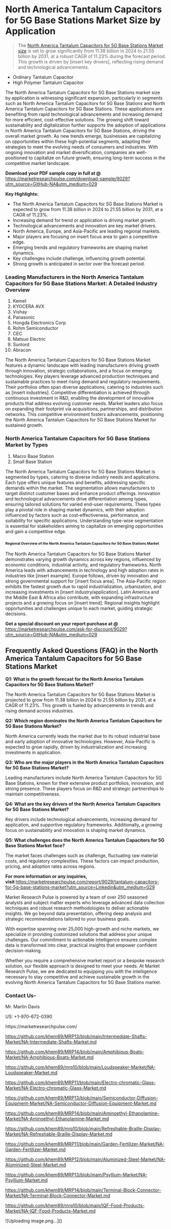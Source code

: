 <h1>North America Tantalum Capacitors for 5G Base Stations Market&nbsp;Size by Application</h1><blockquote><p>The <a href="https://marketresearchpulse.com/download-sample/9029?utm_source=GitHub-NA&amp;utm_medium=029">North America Tantalum Capacitors for 5G Base Stations Market size</a> is set to grow significantly from 11.38 billion in 2024 to 21.55 billion by 2031, at a robust CAGR of 11.23% during the forecast period. This growth is driven by [insert key drivers], reflecting rising demand and technological advancements.</p></blockquote><ul><li>Ordinary Tantalum Capacitor<li> High Polymer Tantalum Capacitor</li></ul><p>The North America Tantalum Capacitors for 5G Base Stations market size by application is witnessing significant expansion, particularly in segments such as North America Tantalum Capacitors for 5G Base Stations and North America Tantalum Capacitors for 5G Base Stations. These applications are benefiting from rapid technological advancements and increasing demand for more efficient, cost-effective solutions. The growing shift toward sustainability and digitalization further supports the adoption of applications in North America Tantalum Capacitors for 5G Base Stations, driving the overall market growth. As new trends emerge, businesses are capitalizing on opportunities within these high-potential segments, adapting their strategies to meet the evolving needs of consumers and industries. With ongoing innovation and market diversification, companies are well-positioned to capitalize on future growth, ensuring long-term success in the competitive market landscape.</p><p><strong>Download your PDF sample copy in full at @ </strong><a href="https://marketresearchpulse.com/download-sample/9029?utm_source=GitHub-NA&amp;utm_medium=029">https://marketresearchpulse.com/download-sample/9029?utm_source=GitHub-NA&amp;utm_medium=029</a></p><p><strong>Key Highlights: </strong></p><ul><li>The North America Tantalum Capacitors for 5G Base Stations Market is expected to grow from 11.38 billion in 2024 to 21.55 billion by 2031, at a CAGR of 11.23%.</li><li>Increasing demand for trend or application is driving market growth.</li><li>Technological advancements and innovation are key market drivers.</li><li>North America, Europe, and Asia-Pacific are leading regional markets.</li><li>Major players are focusing on insert focus area to gain a competitive edge.</li><li>Emerging trends and regulatory frameworks are shaping market dynamics.</li><li>Key challenges include challenge, influencing growth potential.</li><li>Strong growth is anticipated in sector over the forecast period.</li></ul><h3>Leading Manufacturers in the North America Tantalum Capacitors for 5G Base Stations Market: A Detailed Industry Overview</h3><ol><li>Kemet</li><li>KYOCERA AVX</li><li>Vishay</li><li>Panasonic</li><li>Hongda Electronics Corp</li><li>Rohm Semiconductor</li><li>CEC</li><li>Matsuo Electric</li><li>Sunlord</li><li>Abracon</li></ol><div class="flex max-w-full flex-col flex-grow"><div class="min-h-8 text-message flex w-full flex-col items-end gap-2 whitespace-normal break-words [.text-message+&amp;]:mt-5" dir="auto" data-message-author-role="assistant" data-message-id="fd8432e4-4910-450d-b182-61b7bfb0a01f" data-message-model-slug="gpt-4o"><div class="flex w-full flex-col gap-1 empty:hidden first:pt-[3px]"><div class="markdown prose w-full break-words dark:prose-invert light"><p>The North America Tantalum Capacitors for 5G Base Stations Market features a dynamic landscape with leading manufacturers driving growth through innovation, strategic collaborations, and a focus on emerging technologies. Key players leverage advanced production techniques and sustainable practices to meet rising demand and regulatory requirements. Their portfolios often span diverse applications, catering to industries such as [insert industries]. Competitive differentiation is achieved through continuous investment in R&amp;D, enabling the development of innovative products that address evolving customer needs. Market leaders also focus on expanding their footprint via acquisitions, partnerships, and distribution networks. This competitive environment fosters advancements, positioning the North America Tantalum Capacitors for 5G Base Stations Market for sustained growth.</p></div></div></div></div><h3>North America Tantalum Capacitors for 5G Base Stations Market by Types</h3><ol><li>Macro Base Station<li> Small Base Station</li></ol><div class="flex max-w-full flex-col flex-grow"><div class="min-h-8 text-message flex w-full flex-col items-end gap-2 whitespace-normal break-words [.text-message+&amp;]:mt-5" dir="auto" data-message-author-role="assistant" data-message-id="084470be-0bb7-4664-bddf-5156b4f41249" data-message-model-slug="gpt-4o-mini"><div class="flex w-full flex-col gap-1 empty:hidden first:pt-[3px]"><div class="markdown prose w-full break-words dark:prose-invert light"><p>The North America Tantalum Capacitors for 5G Base Stations Market is segmented by types, catering to diverse industry needs and applications. Each type offers unique features and benefits, addressing specific demands within the market. The segmentation allows manufacturers to target distinct customer bases and enhance product offerings. Innovation and technological advancements drive differentiation among types, ensuring tailored solutions for varied end-user requirements. These types play a pivotal role in shaping market dynamics, with their adoption influenced by factors such as cost-effectiveness, performance, and suitability for specific applications. Understanding type-wise segmentation is essential for stakeholders aiming to capitalize on emerging opportunities and gain a competitive edge.</p></div></div></div></div><h3><span style="font-size: 11px;">Regional Overview of the North America Tantalum Capacitors for 5G Base Stations Market</span></h3><div class="flex max-w-full flex-col flex-grow"><div class="min-h-8 text-message flex w-full flex-col items-end gap-2 whitespace-normal break-words [.text-message+&amp;]:mt-5" dir="auto" data-message-author-role="assistant" data-message-id="e9038762-ce64-4e30-91c9-9bd413514231" data-message-model-slug="gpt-4o-mini"><div class="flex w-full flex-col gap-1 empty:hidden first:pt-[3px]"><div class="markdown prose w-full break-words dark:prose-invert light"><p>The North America Tantalum Capacitors for 5G Base Stations Market demonstrates varying growth dynamics across key regions, influenced by economic conditions, industrial activity, and regulatory frameworks. North America leads with advancements in technology and high adoption rates in industries like [insert example]. Europe follows, driven by innovation and strong governmental support for [insert focus area]. The Asia-Pacific region exhibits the fastest growth due to rapid industrialization, urbanization, and increasing investments in [insert industry/application]. Latin America and the Middle East &amp; Africa also contribute, with expanding infrastructure projects and a growing focus on [insert trend]. Regional insights highlight opportunities and challenges unique to each market, guiding strategic decisions.</p></div></div></div></div><p><strong>Get a special discount on your report purchase at @ </strong><a href="https://marketresearchpulse.com/ask-for-discount/9029?utm_source=GitHub-NA&amp;utm_medium=029">https://marketresearchpulse.com/ask-for-discount/9029?utm_source=GitHub-NA&amp;utm_medium=029</a></p><h2>Frequently Asked Questions (FAQ) in the North America Tantalum Capacitors for 5G Base Stations Market</h2><p><strong>Q1: What is the growth forecast for the North America Tantalum Capacitors for 5G Base Stations Market?</strong></p><p>The North America Tantalum Capacitors for 5G Base Stations Market is projected to grow from 11.38 billion in 2024 to 21.55 billion by 2031, at a CAGR of 11.23%. This growth is fueled by advancements in trends and rising demand across industries.</p><p><strong>Q2: Which region dominates the North America Tantalum Capacitors for 5G Base Stations Market?</strong></p><p>North America currently leads the market due to its robust industrial base and early adoption of innovative technologies. However, Asia-Pacific is expected to grow rapidly, driven by industrialization and increasing investments in application.</p><p><strong>Q3: Who are the major players in the North America Tantalum Capacitors for 5G Base Stations Market?</strong></p><p>Leading manufacturers include North America Tantalum Capacitors for 5G Base Stations, known for their extensive product portfolios, innovation, and strong presence. These players focus on R&amp;D and strategic partnerships to maintain competitiveness.</p><p><strong>Q4: What are the key drivers of the North America Tantalum Capacitors for 5G Base Stations Market?</strong></p><p>Key drivers include technological advancements, increasing demand for application, and supportive regulatory frameworks. Additionally, a growing focus on sustainability and innovation is shaping market dynamics.</p><p><strong>Q5: What challenges does the North America Tantalum Capacitors for 5G Base Stations Market face?</strong></p><p>The market faces challenges such as challenge, fluctuating raw material costs, and regulatory complexities. These factors can impact production, pricing, and adoption rates across regions.</p><p><strong>For more information or any inquiries, visit&nbsp;</strong><a href="https://marketresearchpulse.com/report/9029/tantalum-capacitors-for-5g-base-stations-market?utm_source=Linkedin&utm_medium=029">https://marketresearchpulse.com/report/9029/tantalum-capacitors-for-5g-base-stations-market?utm_source=Linkedin&utm_medium=029</a></p><p>Market Research Pulse is powered by a team of over 250 seasoned analysts and subject matter experts who leverage advanced data collection techniques and robust research methodologies to deliver actionable insights. We go beyond data presentation, offering deep analysis and strategic recommendations tailored to your business goals.</p><p>With expertise spanning over 25,000 high-growth and niche markets, we specialize in providing customized solutions that address your unique challenges. Our commitment to actionable intelligence ensures complex data is transformed into clear, practical insights that empower confident decision-making.</p><p>Whether you require a comprehensive market report or a bespoke research solution, our flexible approach is designed to meet your needs. At Market Research Pulse, we are dedicated to equipping you with the intelligence necessary to stay competitive and achieve sustainable growth in the evolving North America Tantalum Capacitors for 5G Base Stations market.</p><h3><strong>Contact Us-</strong></h3><p>Mr. Martin Davis</p><p>US: +1-970-672-0390</p><p>https://marketresearchpulse.com/</p><p><a href="https://github.com/khem89/MRP13/blob/main/Intermediate-Shafts-Market/NA-Intermediate-Shafts-Market.md">https://github.com/khem89/MRP13/blob/main/Intermediate-Shafts-Market/NA-Intermediate-Shafts-Market.md</a></p><p><a href="https://github.com/khem89/MRP14/blob/main/Amphibious-Boats-Market/NA-Amphibious-Boats-Market.md">https://github.com/khem89/MRP14/blob/main/Amphibious-Boats-Market/NA-Amphibious-Boats-Market.md</a></p><p><a href="https://github.com/khem89/mrp10/blob/main/Loudspeaker-Market/NA-Loudspeaker-Market.md">https://github.com/khem89/mrp10/blob/main/Loudspeaker-Market/NA-Loudspeaker-Market.md</a></p><p><a href="https://github.com/khem89/MRP11/blob/main/Electro-chromatic-Glass-Market/NA-Electro-chromatic-Glass-Market.md">https://github.com/khem89/MRP11/blob/main/Electro-chromatic-Glass-Market/NA-Electro-chromatic-Glass-Market.md</a></p><p><a href="https://github.com/khem89/MRP13/blob/main/Semiconductor-Diffusion-Equipment-Market/NA-Semiconductor-Diffusion-Equipment-Market.md">https://github.com/khem89/MRP13/blob/main/Semiconductor-Diffusion-Equipment-Market/NA-Semiconductor-Diffusion-Equipment-Market.md</a></p><p><a href="https://github.com/khem89/MRP14/blob/main/Aminoethyl-Ethanolamine-Market/NA-Aminoethyl-Ethanolamine-Market.md">https://github.com/khem89/MRP14/blob/main/Aminoethyl-Ethanolamine-Market/NA-Aminoethyl-Ethanolamine-Market.md</a></p><p><a href="https://github.com/khem89/mrp10/blob/main/Refreshable-Braille-Display-Market/NA-Refreshable-Braille-Display-Market.md">https://github.com/khem89/mrp10/blob/main/Refreshable-Braille-Display-Market/NA-Refreshable-Braille-Display-Market.md</a></p><p><a href="https://github.com/khem89/MRP11/blob/main/Garden-Fertilizer-Market/NA-Garden-Fertilizer-Market.md">https://github.com/khem89/MRP11/blob/main/Garden-Fertilizer-Market/NA-Garden-Fertilizer-Market.md</a></p><p><a href="https://github.com/khem89/MRP12/blob/main/Aluminized-Steel-Market/NA-Aluminized-Steel-Market.md">https://github.com/khem89/MRP12/blob/main/Aluminized-Steel-Market/NA-Aluminized-Steel-Market.md</a></p><p><a href="https://github.com/khem89/MRP13/blob/main/Psyllium-Market/NA-Psyllium-Market.md">https://github.com/khem89/MRP13/blob/main/Psyllium-Market/NA-Psyllium-Market.md</a></p><p><a href="https://github.com/khem89/MRP14/blob/main/Terminal-Block-Connector-Market/NA-Terminal-Block-Connector-Market.md">https://github.com/khem89/MRP14/blob/main/Terminal-Block-Connector-Market/NA-Terminal-Block-Connector-Market.md</a></p><p><a href="https://github.com/khem89/mrp10/blob/main/IQF-Food-Products-Market/NA-IQF-Food-Products-Market.md">https://github.com/khem89/mrp10/blob/main/IQF-Food-Products-Market/NA-IQF-Food-Products-Market.md</a></p>
![Uploading image.png…]()
